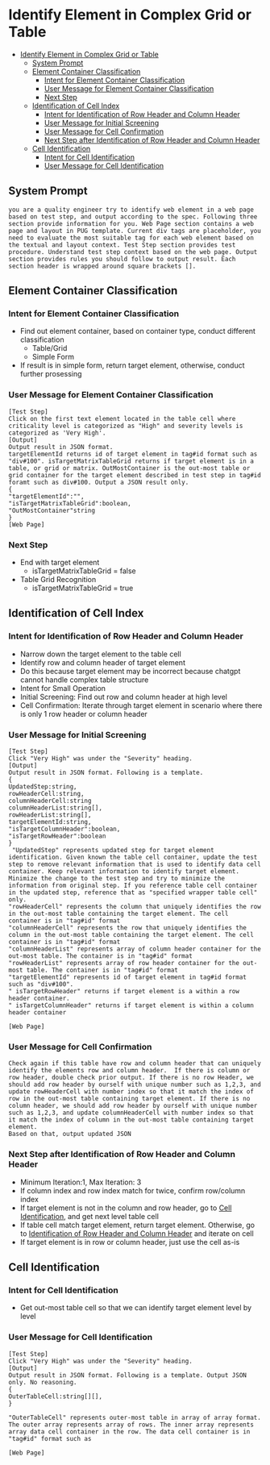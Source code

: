 # Identify Element in Complex Grid or Table

- [Identify Element in Complex Grid or Table](#identify-element-in-complex-grid-or-table)
  - [System Prompt](#system-prompt)
  - [Element Container Classification](#element-container-classification)
    - [Intent for Element Container Classification](#intent-for-element-container-classification)
    - [User Message for Element Container Classification](#user-message-for-element-container-classification)
    - [Next Step](#next-step)
  - [Identification of Cell Index](#identification-of-cell-index)
    - [Intent for Identification of Row Header and Column Header](#intent-for-identification-of-row-header-and-column-header)
    - [User Message for Initial Screening](#user-message-for-initial-screening)
    - [User Message for Cell Confirmation](#user-message-for-cell-confirmation)
    - [Next Step after Identification of Row Header and Column Header](#next-step-after-identification-of-row-header-and-column-header)
  - [Cell Identification](#cell-identification)
    - [Intent for Cell Identification](#intent-for-cell-identification)
    - [User Message for Cell Identification](#user-message-for-cell-identification)

## System Prompt

```text
you are a quality engineer try to identify web element in a web page based on test step, and output according to the spec. Following three section provide information for you. Web Page section contains a web page and layout in PUG template. Current div tags are placeholder, you need to evaluate the most suitable tag for each web element based on the textual and layout context. Test Step section provides test procedure. Understand test step context based on the web page. Output section provides rules you should follow to output result. Each section header is wrapped around square brackets []. 
```

## Element Container Classification

### Intent for Element Container Classification

- Find out element container, based on container type, conduct different classification
  - Table/Grid
  - Simple Form
- If result is in simple form, return target element, otherwise, conduct further prosessing

### User Message for Element Container Classification

```text
[Test Step]  
Click on the first text element located in the table cell where criticality level is categorized as "High" and severity levels is categorized as 'Very High'.   
[Output]   
Output result in JSON format. 
targetElementId returns id of target element in tag#id format such as "div#100". isTargetMatrixTableGrid returns if target element is in a table, or grid or matrix. OutMostContainer is the out-most table or grid container for the target element described in test step in tag#id foramt such as div#100. Output a JSON result only.
{   
"targetElementId":"",   
"isTargetMatrixTableGrid":boolean,
"OutMostContainer"string
}   
[Web Page]   
```

### Next Step

- End with target element
  - isTargetMatrixTableGrid = false
- Table Grid Recognition
  - isTargetMatrixTableGrid = true

## Identification of Cell Index

### Intent for Identification of Row Header and Column Header

- Narrow down the target element to the table cell
- Identify row and column header of target element
- Do this because target element may be incorrect because chatgpt cannot handle complex table structure
- Intent for Small Operation
- Initial Screening: Find out row and column header at high level
- Cell Confirmation: Iterate through target element in scenario where there is only 1 row header or column header

### User Message for Initial Screening

```text
[Test Step]
Click "Very High" was under the "Severity" heading.
[Output]  
Output result in JSON format. Following is a template.  
{  
UpdatedStep:string,  
rowHeaderCell:string,  
columnHeaderCell:string  
columnHeaderList:string[],  
rowHeaderList:string[],  
targetElementId:string,  
"isTargetColumnHeader":boolean,     
"isTargetRowHeader":boolean  
}  
 "UpdatedStep" represents updated step for target element identification. Given known the table cell container, update the test step to remove relevant information that is used to identify data cell container. Keep relevant information to identify target element. Minimize the change to the test step and try to minimize the information from original step. If you reference table cell container in the updated step, reference that as "specified wrapper table cell" only.  
"rowHeaderCell" represents the column that uniquely identifies the row in the out-most table containing the target element. The cell container is in "tag#id" format  
"columnHeaderCell" represents the row that uniquely identifies the column in the out-most table containing the target element. The cell container is in "tag#id" format  
"columnHeaderList" represents array of column header container for the out-most table. The container is in "tag#id" format  
"rowHeaderList" represents array of row header container for the out-most table. The container is in "tag#id" format  
"targetElementId" represents id of target element in tag#id format such as "div#100".  
" isTargetRowHeader" returns if target element is a within a row header container.  
" isTargetColumnHeader" returns if target element is within a column header container  

[Web Page]
```

### User Message for Cell Confirmation

```text
Check again if this table have row and column header that can uniquely identify the elements row and column header.  If there is column or row header, double check prior output. If there is no row Header, we should add row header by ourself with unique number such as 1,2,3, and update rowHeaderCell with number index so that it match the index of row in the out-most table containing target element. If there is no column header, we should add row header by ourself with unique number such as 1,2,3, and update columnHeaderCell with number index so that it match the index of column in the out-most table containing target element.
Based on that, output updated JSON
```

### Next Step after Identification of Row Header and Column Header

- Minimum Iteration:1, Max Iteration: 3
- If column index and row index match for twice, confirm row/column index
- If target element is not in the column and row header, go to [Cell Identification](#cell-identification), and get next level table cell
- If table cell match target element, return target element. Otherwise, go to [Identification of Row Header and Column Header](#element-container-classification) and iterate on cell
- If target element is in row or column header, just use the cell as-is

## Cell Identification

### Intent for Cell Identification

- Get out-most table cell so that we can identify target element level by level

### User Message for Cell Identification

```text
[Test Step]
Click "Very High" was under the "Severity" heading.
[Output]
Output result in JSON format. Following is a template. Output JSON only. No reasoning.  
{  
OuterTableCell:string[][],  
}  

"OuterTableCell" represents outer-most table in array of array format. The outer array represents array of rows. The inner array represents array data cell container in the row. The data cell container is in "tag#id" format such as 

[Web Page] 
```
